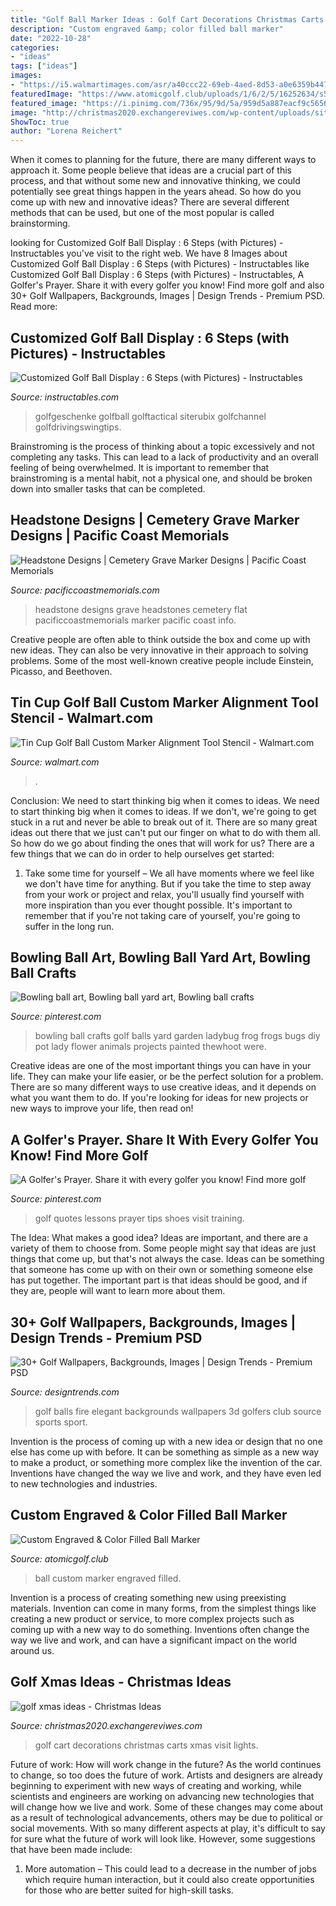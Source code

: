 ```yaml
---
title: "Golf Ball Marker Ideas : Golf Cart Decorations Christmas Carts Xmas Visit Lights"
description: "Custom engraved &amp; color filled ball marker"
date: "2022-10-28"
categories:
- "ideas"
tags: ["ideas"]
images:
- "https://i5.walmartimages.com/asr/a40ccc22-69eb-4aed-8d53-a0e6359b4472_1.24e1f8c97de25c74e2a65c18dfc9f0fe.jpeg"
featuredImage: "https://www.atomicgolf.club/uploads/1/6/2/5/16252634/s505487862321788576_p11_i11_w2560.jpeg"
featured_image: "https://i.pinimg.com/736x/95/9d/5a/959d5a887eacf9c565660b27900a9d05.jpg"
image: "http://christmas2020.exchangereviwes.com/wp-content/uploads/sites/29/2019/10/26-best-golf-cart-decorations-images-on-pinterest.jpg"
ShowToc: true
author: "Lorena Reichert"
---
```



When it comes to planning for the future, there are many different ways to approach it. Some people believe that ideas are a crucial part of this process, and that without some new and innovative thinking, we could potentially see great things happen in the years ahead. So how do you come up with new and innovative ideas? There are several different methods that can be used, but one of the most popular is called brainstorming.

	

		
looking for Customized Golf Ball Display : 6 Steps (with Pictures) - Instructables you've visit to the right web. We have 8 Images about Customized Golf Ball Display : 6 Steps (with Pictures) - Instructables like Customized Golf Ball Display : 6 Steps (with Pictures) - Instructables, A Golfer&#039;s Prayer. Share it with every golfer you know! Find more golf and also 30+ Golf Wallpapers, Backgrounds, Images | Design Trends - Premium PSD. Read more:
		
    
## Customized Golf Ball Display : 6 Steps (with Pictures) - Instructables

<img loading=lazy src="https://cdn.instructables.com/ORIG/FHI/V14P/HAWBX9WP/FHIV14PHAWBX9WP.jpg?frame=1&amp;width=2100" onerror="this.onerror=null;this.src='https://tse4.mm.bing.net/th?id=OIP.sL5s0PE10fzLxFlh7Ssz3gHaJ4&amp;pid=15.1';" alt="Customized Golf Ball Display : 6 Steps (with Pictures) - Instructables">

_Source: instructables.com_

>golfgeschenke golfball golftactical siterubix golfchannel golfdrivingswingtips. 

	

Brainstroming is the process of thinking about a topic excessively and not completing any tasks. This can lead to a lack of productivity and an overall feeling of being overwhelmed. It is important to remember that brainstroming is a mental habit, not a physical one, and should be broken down into smaller tasks that can be completed.

    
## Headstone Designs | Cemetery Grave Marker Designs | Pacific Coast Memorials

<img loading=lazy src="https://pacificcoastmemorials.com/images/gallery/Headstone-Design-PCM-2329.jpg" onerror="this.onerror=null;this.src='https://tse1.mm.bing.net/th?id=OIP.xGJQ6fD4oXH2TK390xPnfwHaEO&amp;pid=15.1';" alt="Headstone Designs | Cemetery Grave Marker Designs | Pacific Coast Memorials">

_Source: pacificcoastmemorials.com_

>headstone designs grave headstones cemetery flat pacificcoastmemorials marker pacific coast info. 

	

Creative people are often able to think outside the box and come up with new ideas. They can also be very innovative in their approach to solving problems. Some of the most well-known creative people include Einstein, Picasso, and Beethoven.

    
## Tin Cup Golf Ball Custom Marker Alignment Tool Stencil - Walmart.com

<img loading=lazy src="https://i5.walmartimages.com/asr/a40ccc22-69eb-4aed-8d53-a0e6359b4472_1.24e1f8c97de25c74e2a65c18dfc9f0fe.jpeg" onerror="this.onerror=null;this.src='https://tse3.mm.bing.net/th?id=OIP.MRff56KZmGeX0QWsakYu2wHaJ4&amp;pid=15.1';" alt="Tin Cup Golf Ball Custom Marker Alignment Tool Stencil - Walmart.com">

_Source: walmart.com_

>. 

	

Conclusion: We need to start thinking big when it comes to ideas.
We need to start thinking big when it comes to ideas. If we don't, we're going to get stuck in a rut and never be able to break out of it. There are so many great ideas out there that we just can't put our finger on what to do with them all. So how do we go about finding the ones that will work for us? There are a few things that we can do in order to help ourselves get started: 
1) Take some time for yourself – We all have moments where we feel like we don't have time for anything. But if you take the time to step away from your work or project and relax, you'll usually find yourself with more inspiration than you ever thought possible. It's important to remember that if you're not taking care of yourself, you're going to suffer in the long run.

    
## Bowling Ball Art, Bowling Ball Yard Art, Bowling Ball Crafts

<img loading=lazy src="https://i.pinimg.com/originals/85/cc/06/85cc066d6a86001d0bf52c92c7685556.jpg" onerror="this.onerror=null;this.src='https://tse4.mm.bing.net/th?id=OIP.xpGmb9rgyoOQYdJq5IAUCgHaJ4&amp;pid=15.1';" alt="Bowling ball art, Bowling ball yard art, Bowling ball crafts">

_Source: pinterest.com_

>bowling ball crafts golf balls yard garden ladybug frog frogs bugs diy pot lady flower animals projects painted thewhoot were. 

	

Creative ideas are one of the most important things you can have in your life. They can make your life easier, or be the perfect solution for a problem. There are so many different ways to use creative ideas, and it depends on what you want them to do. If you're looking for ideas for new projects or new ways to improve your life, then read on!

    
## A Golfer&#039;s Prayer. Share It With Every Golfer You Know! Find More Golf

<img loading=lazy src="https://i.pinimg.com/736x/95/9d/5a/959d5a887eacf9c565660b27900a9d05.jpg" onerror="this.onerror=null;this.src='https://tse2.mm.bing.net/th?id=OIP._iuqWDE44r37SgkuAuLLFAHaLG&amp;pid=15.1';" alt="A Golfer&#039;s Prayer. Share it with every golfer you know! Find more golf">

_Source: pinterest.com_

>golf quotes lessons prayer tips shoes visit training. 

	

The Idea: What makes a good idea?
Ideas are important, and there are a variety of them to choose from. Some people might say that ideas are just things that come up, but that's not always the case. Ideas can be something that someone has come up with on their own or something someone else has put together. The important part is that ideas should be good, and if they are, people will want to learn more about them.

    
## 30+ Golf Wallpapers, Backgrounds, Images | Design Trends - Premium PSD

<img loading=lazy src="https://images.designtrends.com/wp-content/uploads/2016/03/28051620/Fire-Golf-Balls-Elegant-Wallpaper.jpg" onerror="this.onerror=null;this.src='https://tse1.mm.bing.net/th?id=OIP.up0VTDjwmStSluPePLx2EAHaFj&amp;pid=15.1';" alt="30+ Golf Wallpapers, Backgrounds, Images | Design Trends - Premium PSD">

_Source: designtrends.com_

>golf balls fire elegant backgrounds wallpapers 3d golfers club source sports sport. 

	

Invention is the process of coming up with a new idea or design that no one else has come up with before. It can be something as simple as a new way to make a product, or something more complex like the invention of the car. Inventions have changed the way we live and work, and they have even led to new technologies and industries.

    
## Custom Engraved &amp; Color Filled Ball Marker

<img loading=lazy src="https://www.atomicgolf.club/uploads/1/6/2/5/16252634/s505487862321788576_p11_i11_w2560.jpeg" onerror="this.onerror=null;this.src='https://tse3.mm.bing.net/th?id=OIP.CrWSlCNwsuqs0j2yzLMvpAHaHa&amp;pid=15.1';" alt="Custom Engraved &amp; Color Filled Ball Marker">

_Source: atomicgolf.club_

>ball custom marker engraved filled. 

	

Invention is a process of creating something new using preexisting materials. Invention can come in many forms, from the simplest things like creating a new product or service, to more complex projects such as coming up with a new way to do something. Inventions often change the way we live and work, and can have a significant impact on the world around us.

    
## Golf Xmas Ideas - Christmas Ideas

<img loading=lazy src="http://christmas2020.exchangereviwes.com/wp-content/uploads/sites/29/2019/10/26-best-golf-cart-decorations-images-on-pinterest.jpg" onerror="this.onerror=null;this.src='https://tse2.mm.bing.net/th?id=OIP.GUKcAOtOqLuk8OKrA7ExvAHaKM&amp;pid=15.1';" alt="golf xmas ideas - Christmas Ideas">

_Source: christmas2020.exchangereviwes.com_

>golf cart decorations christmas carts xmas visit lights. 

	

Future of work: How will work change in the future?
As the world continues to change, so too does the future of work. Artists and designers are already beginning to experiment with new ways of creating and working, while scientists and engineers are working on advancing new technologies that will change how we live and work. Some of these changes may come about as a result of technological advancements, others may be due to political or social movements. With so many different aspects at play, it's difficult to say for sure what the future of work will look like. However, some suggestions that have been made include: 
1) More automation – This could lead to a decrease in the number of jobs which require human interaction, but it could also create opportunities for those who are better suited for high-skill tasks.

